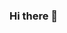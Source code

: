 ### Hi there 👋

<!--
**KaramKaoutar/KaramKaoutar** is a ✨ _special_ ✨ repository because its `README.md` (this file) appears on your GitHub profile.

Here are some ideas to get you started:

- 🔭 I’m currently working on IBM Data Science certificate
- 🌱 I’m currently learning Data science
- 👯 I’m looking to collaborate on open source
- 🤔 I’m looking for help with Git
- 💬 Ask me about Industrial Engineering
- 📫 How to reach me: LinkedIn (
- 😄 Pronouns: She/Her
- ⚡ Fun fact: I like poetry
-->

